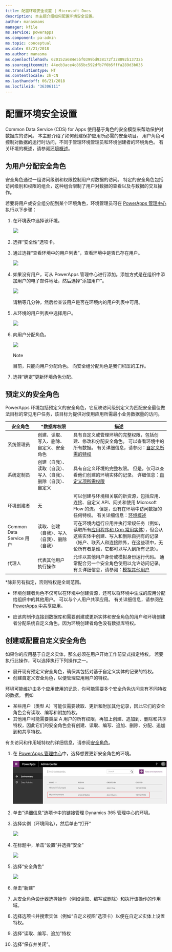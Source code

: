 ```yaml
---
title: 配置环境安全设置 | Microsoft Docs
description: 本主题介绍如何配置环境安全设置。
author: manasmams
manager: kfile
ms.service: powerapps
ms.component: pa-admin
ms.topic: conceptual
ms.date: 03/21/2018
ms.author: manasma
ms.openlocfilehash: 620152a684e5bf0399bd938172f328892b137325
ms.sourcegitcommit: 44ecb3ace4c865bc592dfb7f0b5fffa289d3b035
ms.translationtype: HT
ms.contentlocale: zh-CN
ms.lasthandoff: 06/21/2018
ms.locfileid: "36306111"
---
```

# <a name="configure-environment-security"></a>配置环境安全设置
Common Data Service (CDS) for Apps 使用基于角色的安全模型来帮助保护对数据库的访问。 本主题介绍了如何创建保护应用所必需的安全项目。 用户角色可控制对数据的运行时访问，不同于管理环境管理员和环境创建者的环境角色。 有关环境的概述，请参阅[环境概述](environments-overview.md)。

## <a name="assign-security-roles-to-users"></a>为用户分配安全角色
安全角色通过一组访问级别和权限控制用户对数据的访问。 特定的安全角色包括访问级别和权限的组合，这种组合限制了用户对数据的查看以及与数据的交互操作。

若要将用户或安全组分配到某个环境角色，环境管理员可在 [PowerApps 管理中心][1]执行以下步骤：

1. 在环境表中选择该环境。

    ![](./media/environment-admin/environment-list-new.png)

2. 选择“安全性”选项卡。

3. 通过选择“查看环境中的用户列表”，查看环境中是否已存在用户。
    
    ![](./media/database-security/security-viewuser.png)

4. 如果没有用户，可从 PowerApps 管理中心进行添加。添加方式是在组织中添加用户的电子邮件地址，然后选择“添加用户”。

    ![](./media/database-security/security-adduser.png)

    请稍等几分钟，然后检查该用户是否在环境内的用户列表中可用。
  
5. 从环境的用户列表中选择用户。

    ![](./media/environment-admin/D365-Select-User.png)

6. 向用户分配角色。

    ![](./media/environment-admin/D365-Assign-Role.png)

    > [!NOTE]
    > 目前，只能向用户分配角色。 向安全组分配角色是我们积压的工作。

7. 选择“确定”更新环境角色分配。

## <a name="predefined-security-roles"></a>预定义的安全角色
PowerApps 环境包括预定义的安全角色，它反映访问级别定义为匹配安全最佳做法目标的常见用户任务，该目标为提供对使用应用所需最小业务数据量的访问。

|安全角色  |*数据库权限  |描述 |
|---------|---------|---------|
|系统管理员     |  创建、读取、写入、删除、自定义、安全角色       | 具有自定义或管理环境的完整权限，包括创建、修改和分配安全角色。 可以查看环境中的所有数据。 有关详细信息，请参阅：[自定义所需的特权](https://docs.microsoft.com/dynamics365/customer-engagement/customize/privileges-required-customization)        |
|系统定制员     | 创建（自我）、读取（自我）、写入（自我）、删除（自我）、自定义         | 具有自定义环境的完整权限。 但是，仅可以查看他们创建的环境实体的记录。 详细信息：[自定义项所需权限](https://docs.microsoft.com/dynamics365/customer-engagement/customize/privileges-required-customization)        |
|环境创建者     |  无       | 可以创建与环境相关联的新资源，包括应用、连接、自定义 API、网关和使用 Microsoft Flow 的流。 但是，没有在环境中访问数据的任何特权。 有关详细信息：[环境概述](https://powerapps.microsoft.com/blog/powerapps-environments/)        |
|Common Data Service 用户     |  读取、创建（自我）、写入（自我）、删除（自我）       | 可在环境内运行应用并执行常规任务（例如，读取所有[应用程序和 Crm 常用实体](https://github.com/Microsoft/CDM/tree/master/schemaDocuments#click-this-image-to-explore-the-cdm-entities-using-the-entity-navigator)），但会从这些实体中创建、写入和删除自拥有的记录（帐户、联系人和连接除外，在这些项中，无论所有者是谁，它都可以写入到所有记录）。          |
|代理人     | 代表其他用户执行操作        | 允许以其他用户身份或模拟身份运行代码。  通常配合另一个安全角色使用以允许访问记录。 有关详细信息，请参阅：[模拟其他用户](https://docs.microsoft.com/dynamics365/customer-engagement/developer/org-service/impersonate-another-user)        |

*除非另有指定，否则特权是全局范围。

- 环境创建者角色不仅可以在环境中创建资源，还可以将环境中生成的应用分配给组织中的其他用户。 可以与个人用户共享应用。 有关详细信息，请参阅[在 PowerApps 中共享应用](../maker/canvas-apps/share-app.md)。

- 应该向制作连接到数据库和需要创建或更新实体和安全角色的用户和环境创建者分配系统自定义角色，因为环境创建者角色没有数据库特权。

## <a name="create-or-configure-a-custom-security-role"></a>创建或配置自定义安全角色
如果你的应用基于自定义实体，那么必须在用户开始工作前显式指定特权。 若要执行此操作，可以选择执行下列操作之一。
- 展开现有预定义安全角色，确保其包括对基于自定义实体的记录的特权。
- 创建自定义安全角色，以便管理应用用户的特权。

环境可能维护由多个应用使用的记录，你可能需要多个安全角色访问具有不同特权的数据。 例如
- 某些用户（类型 A）可能仅需要读取、更新和附加其他记录，因此它们的安全角色会有读取、编写和附加特权。
- 其他用户可能需要类型 A 用户的所有权限，再加上创建、追加到、删除和共享特权，因此它们的安全角色会有创建、读取、编写、追加、删除、分配、追加到和共享特权。

有关访问和作用域特权的详细信息，请参阅[安全角色](https://docs.microsoft.com/dynamics365/customer-engagement/admin/security-roles-privileges#security-roles)。

1. 在 [PowerApps 管理中心][1]中，选择想要更新安全角色的环境。

    ![](./media/environment-admin/choose-environment-updated.png)

2. 单击“详细信息”选项卡中的链接管理 Dynamics 365 管理中心的环境。

3. 选择实例（环境同名），然后单击“打开”

    ![](./media/database-security/glados-instance-list.png)

4. 在标题中，单击“设置”并选择“安全”

    ![](./media/database-security/dyn365-settings-security.png)

5. 选择“安全角色”

    ![](./media/database-security/dyn365-securityroles.png)

6. 单击“新建”

7. 从安全角色设计器选择操作（例如读取、编写或删除）和执行该操作的作用域。

8. 选择选项卡并搜索实体（例如“自定义视图”选项卡）以便在自定义实体上设置特权。

9. 选择“读取、编写、追加”特权

10. 选择“保存并关闭”。


<!--Reference links in article-->
[1]: https://admin.powerapps.com
